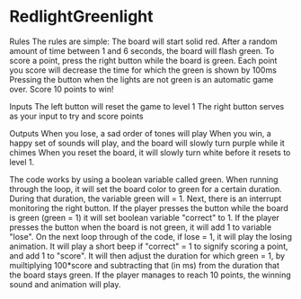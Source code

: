 # RedlightGreenlight
Rules
The rules are simple:
The board will start solid red. After a random amount of time between 1 and 6 seconds, the board will flash green.
To score a point, press the right button while the board is green.
Each point you score will decrease the time for which the green is shown by 100ms
Pressing the button when the lights are not green is an automatic game over.
Score 10 points to win!

Inputs
The left button will reset the game to level 1
The right button serves as your input to try and score points

Outputs
When you lose, a sad order of tones will play
When you win, a happy set of sounds will play, and the board will slowly turn purple while it chimes
When you reset the board, it will slowly turn white before it resets to level 1.

The code works by using a boolean variable called green. When running through the loop, it will set the board color to green for a certain duration. During that duration, the variable green will = 1. Next, there is an interrupt monitoring the right button. If the player presses the button while the board is green (green = 1) it will set boolean variable "correct" to 1. If the player presses the button when the board is not green, it will add 1 to variable "lose". On the next loop through of the code, if lose = 1, it will play the losing animation. It will play a short beep if "correct" = 1 to signify scoring a point, and add 1 to "score". It will then adjust the duration for which green = 1, by muiltiplying 100*score and subtracting that (in ms) from the duration that the board stays green. If the player manages to reach 10 points, the winning sound and animation will play.
